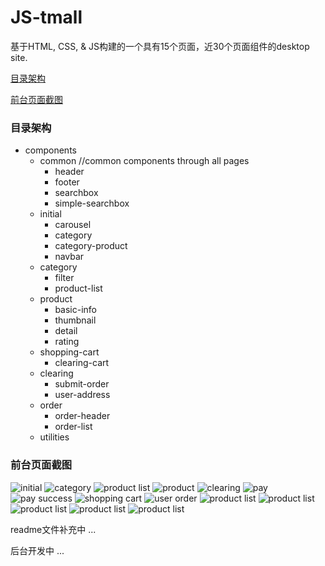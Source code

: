 # JS-tmall
基于HTML, CSS, &amp; JS构建的一个具有15个页面，近30个页面组件的desktop site.


[目录架构](#目录架构)

[前台页面截图](#前台页面截图)

### 目录架构
* components
    * common //common components through all pages
        * header
        * footer
        * searchbox
        * simple-searchbox
    * initial 
        * carousel 
        * category
        * category-product 
        * navbar
    * category
        * filter
        * product-list
    * product 
        * basic-info 
        * thumbnail
        * detail 
        * rating        
    * shopping-cart
        * clearing-cart
    * clearing
        * submit-order
        * user-address
    * order
        * order-header
        * order-list
    * utilities
  
 
### 前台页面截图
![initial](screenshots/initiial.png)
![category](screenshots/category.png)
![product list](screenshots/product-list.png)
![product](screenshots/product.png)
![clearing](screenshots/clearing.png)
![pay](screenshots/pay.png)
![pay success](screenshots/pay-success.png)
![shopping cart](screenshots/shopping-cart.png)
![user order](screenshots/user-order.png)
![product list](screenshots/confirm-erceipt.png)
![product list](screenshots/receipt-success.png)
![product list](screenshots/product-review.png)
![product list](screenshots/login.png)
![product list](screenshots/register.png)


readme文件补充中 ...

后台开发中 ...
